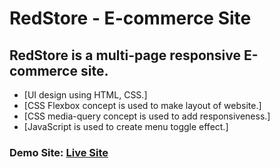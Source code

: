 # RedStore - E-commerce Site

## RedStore is a multi-page responsive E-commerce site.

* [UI design using HTML, CSS.]
* [CSS Flexbox concept is used to make layout of website.]
* [CSS media-query concept is used to add responsiveness.]
* [JavaScript is used to create menu toggle effect.]

### Demo Site: <a href='https://redstore-e-store.netlify.app/' target='_blank'>Live Site</a>